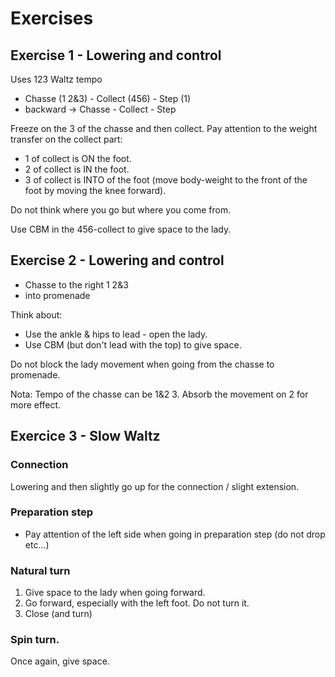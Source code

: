 # Exercises

## Exercise 1 - Lowering and control

Uses 123 Waltz tempo

* Chasse (1 2&3) - Collect (456) - Step (1)
* backward -> Chasse - Collect - Step

Freeze on the 3 of the chasse and then collect.
Pay attention to the weight transfer on the collect part:

- 1 of collect is ON the foot.
- 2 of collect is IN the foot.
- 3 of collect is INTO of the foot (move body-weight to the front of the foot by moving the knee forward).

Do not think where you go but where you come from.

Use CBM in the 456-collect to give space to the lady.

## Exercise 2 - Lowering and control

* Chasse to the right 1 2&3
* into promenade

Think about:

- Use the ankle & hips to lead - open the lady.
- Use CBM (but don't lead with the top) to give space.

Do not block the lady movement when going from the chasse to promenade.

Nota: Tempo of the chasse can be 1&2 3. Absorb the movement on 2 for more effect.

## Exercice 3 - Slow Waltz

### Connection

Lowering and then slightly go up for the connection / slight extension.

### Preparation step

- Pay attention of the left side when going in preparation step (do not drop etc...)

### Natural turn

1. Give space to the lady when going forward.
2. Go forward, especially with the left foot. Do not turn it.
3. Close (and turn)

### Spin turn.

Once again, give space.
